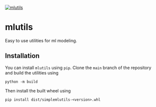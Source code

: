 [![mlutils](https://github.com/pockerman/mlutils/actions/workflows/python-app.yml/badge.svg?branch=main)](https://github.com/pockerman/mlutils/actions/workflows/python-app.yml)

# mlutils

Easy to use utilities for ml modeling.

## Installation

You can install ```mlutils``` using ```pip```. Clone the ```main``` branch of the repository
and build the utilities using

```
python -m build
```

Then install the built wheel using

```
pip install dist/simplemlutils-<version>.whl
```
